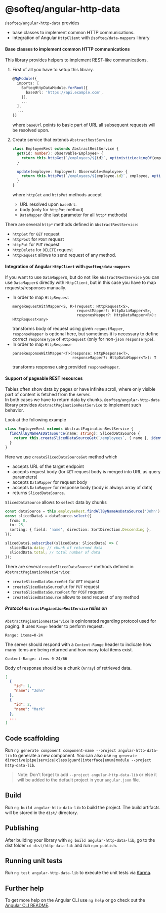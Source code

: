 # @softeq/angular-http-data

`@softeq/angular-http-data` provides
* base classes to implement common HTTP communications.
* integration of Angular `HttpClient` with `@softeq/data-mappers` library

#### Base classes to implement common HTTP communications

This library provides helpers to implement REST-like communications.
1. First of all you have to setup this library.
   ```typescript
   @NgModule({
     imports: [
       SofteqHttpDataModule.forRoot({
         baseUrl: 'https://api.example.com',
       }),
       ...
     ],
     ...   
   })
   ```
   where `baseUrl` points to basic part of URL all subsequent requests will be resolved upon.

2. Create service that extends `AbstractRestService`
   ```typescript
   class EmployeeRest extends AbstractRestService {
     get(id: number): Observable<Employee> {
       return this.httpGet(`/employees/${id}`, optimisticLockingOf(employeeMapper));
     }

     update(employee: Employee): Observable<Employee> {
       return this.httpPut(`/employees/${employee.id}`, employee, optimisticLockingOf(employeeMapper));
     }
   }
   ```
   where `httpGet` and `httpPut` methods accept
   * URL resolved upon `baseUrl`.
   * body (only for `httpPut` method)
   * `DataMapper` (the last parameter for all `http*` methods)  

There are several `http*` methods defined in `AbstractRestService`:
* `httpGet` for `GET` request
* `httpPost` for `POST` request
* `httpPut` for `PUT` request
* `httpDelete` for `DELETE` request
* `httpRequest` allows to send request of any method.

#### Integration of Angular `HttpClient` with `@softeq/data-mappers`

If you want to use `DataMapper`s, but do not like `AbstractRestService` you can use `DataMapper`s directly with `HttpClient`,
but in this case you have to map requests/responses manually.

* In order to map `HttpRequest`
  ```
  mergeRequestWithMapper<S, R>(request: HttpRequest<S>,
                               requestMapper?: HttpDataMapper<S>,
                               responesMapper?: HttpDataMapper<R>): HttpRequest<any>
  ```
  transforms body of request using given `requestMapper`,  
  `responseMapper` is optional here,
  but sometimes it is necessary to define correct `responseType` of `HttpRequest` (only for non-`json` `responseType`).
* In order to map `HttpResponse`
  ```
  parseResponseWithMapper<T>(response: HttpResponse<T>,
                             responseMapper?: HttpDataMapper<T>): T
  ```
  transforms response using provided `responseMapper`.

#### Support of pageable REST resources

Tables often show data by pages or have infinite scroll, where only visible part of content is fetched from the server.  
In both cases we have to return data by chunks. `@softeq/angular-http-data` library provides `AbstractPaginationRestService`
 to implement such behavior.

Look at the following example
```typescript
class EmployeeRest extends AbstractPaginationRestService {
  findAllByNameAsDataSource(name: string): SlicedDataSource {
    return this.createSlicedDataSourceGet(`/employees`, { name }, identityMapper(), arrayMapperOf(employeeMapper));
  }
}
```

Here we use `createSlicedDataSourceGet` method which
* accepts URL of the target endpoint
* accepts request body (for `GET` request body is merged into URL as query parameters)
* accepts `DataMapper` for request body
* accepts `DataMapper` for response body (body is always array of data)
* returns `SlicedDataSource`.

`SlicedDataSource` allows to `select` data by chunks
```typescript
const dataSource = this.employeeRest.findAllByNameAsDataSource('John');
const slicedData$ = dataSource.select({
  from: 0,
  to: 25,
  sorting: { field: 'name', direction: SortDirection.Descending },
});

slicedData$.subscribe((slicedData: SlicedData) => {
  slicedData.data; // chunk of returned data
  slicedData.total; // total number of data
});
```

There are several `createSlicedDataSource*` methods defined in `AbstractPaginationRestService`:
* `createSlicedDataSourceGet` for `GET` request
* `createSlicedDataSourcePut` for `PUT` request
* `createSlicedDataSourcePost` for `POST` request
* `createSlicedDataSource` allows to send request of any method

##### Protocol `AbstractPaginationRestService` relies on
`AbstractPaginationRestService` is opinionated regarding protocol used for paging.
 It uses `Range` header to perform request.
```
Range: items=0-24
```
The server should respond with a `Content-Range` header to indicate how many items are being returned
 and how many total items exist.

```
Content-Range: items 0-24/66
```

Body of response should be a chunk (`Array`) of retrieved data.
```json
[
  {
    "id": 1,
    "name": "John"
  },
  {
    "id": 2,
    "name": "Mark"
  },
  ...
]
```

## Code scaffolding

Run `ng generate component component-name --project angular-http-data-lib` to generate a new component. You can also use `ng generate directive|pipe|service|class|guard|interface|enum|module --project http-data-lib`.
> Note: Don't forget to add `--project angular-http-data-lib` or else it will be added to the default project in your `angular.json` file. 

## Build

Run `ng build angular-http-data-lib` to build the project. The build artifacts will be stored in the `dist/` directory.

## Publishing

After building your library with `ng build angular-http-data-lib`, go to the dist folder `cd dist/http-data-lib` and run `npm publish`.

## Running unit tests

Run `ng test angular-http-data-lib` to execute the unit tests via [Karma](https://karma-runner.github.io).

## Further help

To get more help on the Angular CLI use `ng help` or go check out the [Angular CLI README](https://github.com/angular/angular-cli/blob/master/README.md).
